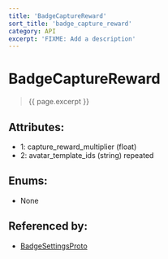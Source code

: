 ```yaml
---
title: 'BadgeCaptureReward'
sort_title: 'badge_capture_reward'
category: API
excerpt: 'FIXME: Add a description'
---
```


[comment]: <> (THIS PART IS GENERATED - AKA DON'T EDIT THIS PART MANUALLY)

# BadgeCaptureReward

> {{ page.excerpt }}

## Attributes:

- 1: capture_reward_multiplier (float)
- 2: avatar_template_ids (string) repeated

## Enums:

- None

## Referenced by:

- [BadgeSettingsProto](../BadgeSettingsProto/)

[comment]: <> (YOU CAN EDIT AFTER THIS)

